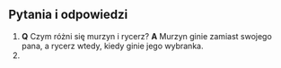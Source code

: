 ## Pytania i odpowiedzi
1. **Q** Czym różni się murzyn i rycerz?
   **A** Murzyn ginie zamiast swojego pana, a rycerz wtedy, kiedy ginie jego wybranka.
2. 